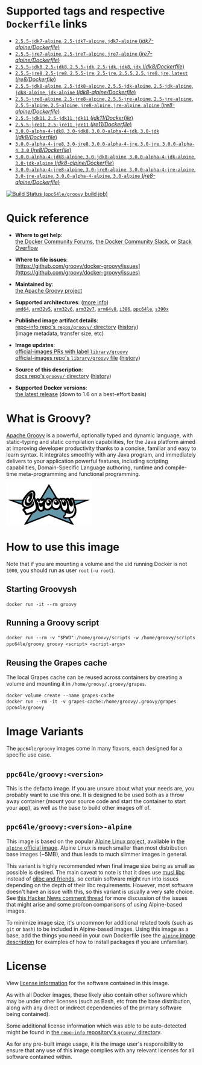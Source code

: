 <!--

********************************************************************************

WARNING:

    DO NOT EDIT "groovy/README.md"

    IT IS AUTO-GENERATED

    (from the other files in "groovy/" combined with a set of templates)

********************************************************************************

-->

# Supported tags and respective `Dockerfile` links

-	[`2.5.5-jdk7-alpine`, `2.5-jdk7-alpine`, `jdk7-alpine` (*jdk7-alpine/Dockerfile*)](https://github.com/groovy/docker-groovy/blob/6c9d05794eddd2e8a9feb7fa09650bfcf96e9083/jdk7-alpine/Dockerfile)
-	[`2.5.5-jre7-alpine`, `2.5-jre7-alpine`, `jre7-alpine` (*jre7-alpine/Dockerfile*)](https://github.com/groovy/docker-groovy/blob/6c9d05794eddd2e8a9feb7fa09650bfcf96e9083/jre7-alpine/Dockerfile)
-	[`2.5.5-jdk8`, `2.5-jdk8`, `2.5.5-jdk`, `2.5-jdk`, `jdk8`, `jdk` (*jdk8/Dockerfile*)](https://github.com/groovy/docker-groovy/blob/6c9d05794eddd2e8a9feb7fa09650bfcf96e9083/jdk8/Dockerfile)
-	[`2.5.5-jre8`, `2.5-jre8`, `2.5.5-jre`, `2.5-jre`, `2.5.5`, `2.5`, `jre8`, `jre`, `latest` (*jre8/Dockerfile*)](https://github.com/groovy/docker-groovy/blob/6c9d05794eddd2e8a9feb7fa09650bfcf96e9083/jre8/Dockerfile)
-	[`2.5.5-jdk8-alpine`, `2.5-jdk8-alpine`, `2.5.5-jdk-alpine`, `2.5-jdk-alpine`, `jdk8-alpine`, `jdk-alpine` (*jdk8-alpine/Dockerfile*)](https://github.com/groovy/docker-groovy/blob/6c9d05794eddd2e8a9feb7fa09650bfcf96e9083/jdk8-alpine/Dockerfile)
-	[`2.5.5-jre8-alpine`, `2.5-jre8-alpine`, `2.5.5-jre-alpine`, `2.5-jre-alpine`, `2.5.5-alpine`, `2.5-alpine`, `jre8-alpine`, `jre-alpine`, `alpine` (*jre8-alpine/Dockerfile*)](https://github.com/groovy/docker-groovy/blob/6c9d05794eddd2e8a9feb7fa09650bfcf96e9083/jre8-alpine/Dockerfile)
-	[`2.5.5-jdk11`, `2.5-jdk11`, `jdk11` (*jdk11/Dockerfile*)](https://github.com/groovy/docker-groovy/blob/6c9d05794eddd2e8a9feb7fa09650bfcf96e9083/jdk11/Dockerfile)
-	[`2.5.5-jre11`, `2.5-jre11`, `jre11` (*jre11/Dockerfile*)](https://github.com/groovy/docker-groovy/blob/6c9d05794eddd2e8a9feb7fa09650bfcf96e9083/jre11/Dockerfile)
-	[`3.0.0-alpha-4-jdk8`, `3.0-jdk8`, `3.0.0-alpha-4-jdk`, `3.0-jdk` (*jdk8/Dockerfile*)](https://github.com/groovy/docker-groovy/blob/60e5c055b494a6f90a7041be30ce869d156b7c16/jdk8/Dockerfile)
-	[`3.0.0-alpha-4-jre8`, `3.0-jre8`, `3.0.0-alpha-4-jre`, `3.0-jre`, `3.0.0-alpha-4`, `3.0` (*jre8/Dockerfile*)](https://github.com/groovy/docker-groovy/blob/60e5c055b494a6f90a7041be30ce869d156b7c16/jre8/Dockerfile)
-	[`3.0.0-alpha-4-jdk8-alpine`, `3.0-jdk8-alpine`, `3.0.0-alpha-4-jdk-alpine`, `3.0-jdk-alpine` (*jdk8-alpine/Dockerfile*)](https://github.com/groovy/docker-groovy/blob/60e5c055b494a6f90a7041be30ce869d156b7c16/jdk8-alpine/Dockerfile)
-	[`3.0.0-alpha-4-jre8-alpine`, `3.0-jre8-alpine`, `3.0.0-alpha-4-jre-alpine`, `3.0-jre-alpine`, `3.0.0-alpha-4-alpine`, `3.0-alpine` (*jre8-alpine/Dockerfile*)](https://github.com/groovy/docker-groovy/blob/60e5c055b494a6f90a7041be30ce869d156b7c16/jre8-alpine/Dockerfile)

[![Build Status](https://doi-janky.infosiftr.net/job/multiarch/job/ppc64le/job/groovy/badge/icon) (`ppc64le/groovy` build job)](https://doi-janky.infosiftr.net/job/multiarch/job/ppc64le/job/groovy/)

# Quick reference

-	**Where to get help**:  
	[the Docker Community Forums](https://forums.docker.com/), [the Docker Community Slack](https://blog.docker.com/2016/11/introducing-docker-community-directory-docker-community-slack/), or [Stack Overflow](https://stackoverflow.com/search?tab=newest&q=docker)

-	**Where to file issues**:  
	[https://github.com/groovy/docker-groovy/issues](https://github.com/groovy/docker-groovy/issues)

-	**Maintained by**:  
	[the Apache Groovy project](https://github.com/groovy/docker-groovy)

-	**Supported architectures**: ([more info](https://github.com/docker-library/official-images#architectures-other-than-amd64))  
	[`amd64`](https://hub.docker.com/r/amd64/groovy/), [`arm32v5`](https://hub.docker.com/r/arm32v5/groovy/), [`arm32v6`](https://hub.docker.com/r/arm32v6/groovy/), [`arm32v7`](https://hub.docker.com/r/arm32v7/groovy/), [`arm64v8`](https://hub.docker.com/r/arm64v8/groovy/), [`i386`](https://hub.docker.com/r/i386/groovy/), [`ppc64le`](https://hub.docker.com/r/ppc64le/groovy/), [`s390x`](https://hub.docker.com/r/s390x/groovy/)

-	**Published image artifact details**:  
	[repo-info repo's `repos/groovy/` directory](https://github.com/docker-library/repo-info/blob/master/repos/groovy) ([history](https://github.com/docker-library/repo-info/commits/master/repos/groovy))  
	(image metadata, transfer size, etc)

-	**Image updates**:  
	[official-images PRs with label `library/groovy`](https://github.com/docker-library/official-images/pulls?q=label%3Alibrary%2Fgroovy)  
	[official-images repo's `library/groovy` file](https://github.com/docker-library/official-images/blob/master/library/groovy) ([history](https://github.com/docker-library/official-images/commits/master/library/groovy))

-	**Source of this description**:  
	[docs repo's `groovy/` directory](https://github.com/docker-library/docs/tree/master/groovy) ([history](https://github.com/docker-library/docs/commits/master/groovy))

-	**Supported Docker versions**:  
	[the latest release](https://github.com/docker/docker-ce/releases/latest) (down to 1.6 on a best-effort basis)

# What is Groovy?

[Apache Groovy](http://groovy-lang.org/) is a powerful, optionally typed and dynamic language, with static-typing and static compilation capabilities, for the Java platform aimed at improving developer productivity thanks to a concise, familiar and easy to learn syntax. It integrates smoothly with any Java program, and immediately delivers to your application powerful features, including scripting capabilities, Domain-Specific Language authoring, runtime and compile-time meta-programming and functional programming.

![logo](https://raw.githubusercontent.com/docker-library/docs/bb5fc730ed18c45d86425f9fa4265d50cb795ec8/groovy/logo.png)

# How to use this image

Note that if you are mounting a volume and the uid running Docker is not `1000`, you should run as user `root` (`-u root`).

## Starting Groovysh

`docker run -it --rm groovy`

## Running a Groovy script

`docker run --rm -v "$PWD":/home/groovy/scripts -w /home/groovy/scripts ppc64le/groovy groovy <script> <script-args>`

## Reusing the Grapes cache

The local Grapes cache can be reused across containers by creating a volume and mounting it in `/home/groovy/.groovy/grapes`.

```console
docker volume create --name grapes-cache
docker run --rm -it -v grapes-cache:/home/groovy/.groovy/grapes ppc64le/groovy
```

# Image Variants

The `ppc64le/groovy` images come in many flavors, each designed for a specific use case.

## `ppc64le/groovy:<version>`

This is the defacto image. If you are unsure about what your needs are, you probably want to use this one. It is designed to be used both as a throw away container (mount your source code and start the container to start your app), as well as the base to build other images off of.

## `ppc64le/groovy:<version>-alpine`

This image is based on the popular [Alpine Linux project](http://alpinelinux.org), available in [the `alpine` official image](https://hub.docker.com/_/alpine). Alpine Linux is much smaller than most distribution base images (~5MB), and thus leads to much slimmer images in general.

This variant is highly recommended when final image size being as small as possible is desired. The main caveat to note is that it does use [musl libc](http://www.musl-libc.org) instead of [glibc and friends](http://www.etalabs.net/compare_libcs.html), so certain software might run into issues depending on the depth of their libc requirements. However, most software doesn't have an issue with this, so this variant is usually a very safe choice. See [this Hacker News comment thread](https://news.ycombinator.com/item?id=10782897) for more discussion of the issues that might arise and some pro/con comparisons of using Alpine-based images.

To minimize image size, it's uncommon for additional related tools (such as `git` or `bash`) to be included in Alpine-based images. Using this image as a base, add the things you need in your own Dockerfile (see the [`alpine` image description](https://hub.docker.com/_/alpine/) for examples of how to install packages if you are unfamiliar).

# License

View [license information](http://www.apache.org/licenses/LICENSE-2.0.html) for the software contained in this image.

As with all Docker images, these likely also contain other software which may be under other licenses (such as Bash, etc from the base distribution, along with any direct or indirect dependencies of the primary software being contained).

Some additional license information which was able to be auto-detected might be found in [the `repo-info` repository's `groovy/` directory](https://github.com/docker-library/repo-info/tree/master/repos/groovy).

As for any pre-built image usage, it is the image user's responsibility to ensure that any use of this image complies with any relevant licenses for all software contained within.
